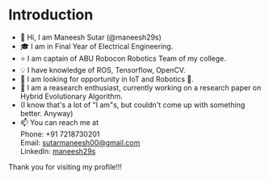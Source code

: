 # Introduction
- 👋 Hi, I am Maneesh Sutar (@maneesh29s) 
- 🎓 I am in Final Year of Electrical Engineering. 
- ⭐ I am captain of ABU Robocon Robotics Team of my college.
- 💡 I have knowledge of ROS, Tensorflow, OpenCV.
- 👀 I am looking for opportunity in IoT and Robotics 🤖.
- 💞️ I am a reasearch enthusiast, currently working on a research paper on Hybrid Evolutionary Algorithm.
- (I know that's a lot of "I am"s, but couldn't come up with something better. Anyway)
- 📫 You can reach me at <br />
      Phone: +91 7218730201 <br />
      Email: sutarmaneesh00@gmail.com <br />
      LinkedIn: [maneesh29s](https://www.linkedin.com/in/maneesh29s) <br />

Thank you for visiting my profile!!! <br />


<!---
maneesh29s/maneesh29s is a ✨ special ✨ repository because its `README.md` (this file) appears on your GitHub profile.
You can click the Preview link to take a look at your changes.
--->
